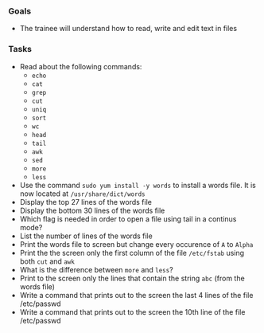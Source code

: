 ### Goals
- The trainee will understand how to read, write and edit text in files

### Tasks
- Read about the following commands:
  - `echo`
  - `cat`
  - `grep`
  - `cut`
  - `uniq`
  - `sort`
  - `wc`
  - `head`
  - `tail`
  - `awk`
  - `sed`
  - `more`
  - `less`
- Use the command `sudo yum install -y words` to install a words file. It is now located at `/usr/share/dict/words`
- Display the top 27 lines of the words file
- Display the bottom 30 lines of the words file
- Which flag is needed in order to open a file using tail in a continus mode?
- List the number of lines of the words file
- Print the words file to screen but change every occurence of `A` to `Alpha`
- Print the the screen only the first column of the file `/etc/fstab` using both `cut` and `awk`
- What is the difference between `more` and `less`?
- Print to the screen only the lines that contain the string `abc` (from the words file)
- Write a command that prints out to the screen the last 4 lines of the file /etc/passwd
- Write a command that prints out to the screen the 10th line of the file /etc/passwd
